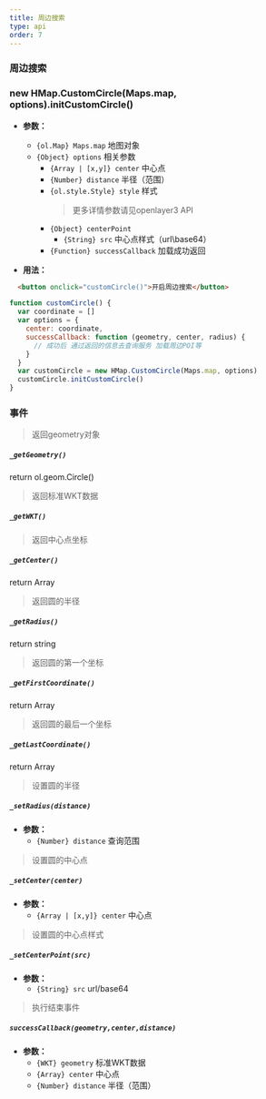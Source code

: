 ```yaml
---
title: 周边搜索
type: api
order: 7
---
```


### 周边搜索

### new HMap.CustomCircle(Maps.map, options).initCustomCircle()
 - **参数：**
  
     - `{ol.Map} Maps.map` 地图对象        
     - `{Object} options` 相关参数
        * `{Array | [x,y]} center` 中心点
        * `{Number} distance` 半径（范围）
        * `{ol.style.Style} style` 样式
           > 更多详情参数请见openlayer3 API
        * `{Object} centerPoint`
           * `{String} src` 中心点样式（url\base64）
        * `{Function} successCallback` 加载成功返回

 - **用法：**

```html
  <button onclick="customCircle()">开启周边搜索</button> 
```
```js
function customCircle() {
  var coordinate = []
  var options = {
    center: coordinate,
    successCallback: function (geometry, center, radius) {
      // 成功后 通过返回的信息去查询服务 加载周边POI等
    }
  }
  var customCircle = new HMap.CustomCircle(Maps.map, options)
  customCircle.initCustomCircle()
}
```

### 事件

> 返回geometry对象
##### `_getGeometry()`
  return ol.geom.Circle() 

> 返回标准WKT数据
##### `_getWKT()`

> 返回中心点坐标
##### `_getCenter()`
  return Array
  
> 返回圆的半径 
##### `_getRadius()`
  return string  
  
> 返回圆的第一个坐标
##### `_getFirstCoordinate()`
return Array

> 返回圆的最后一个坐标
##### `_getLastCoordinate()`
return Array

> 设置圆的半径
##### `_setRadius(distance)`
 - **参数：**
    * `{Number} distance` 查询范围

> 设置圆的中心点
##### `_setCenter(center)`
 - **参数：**
    * `{Array | [x,y]} center` 中心点

> 设置圆的中心点样式
##### `_setCenterPoint(src)`
 - **参数：**
    * `{String} src` url/base64

> 执行结束事件
##### `successCallback(geometry,center,distance)`
 - **参数：**
   * `{WKT} geometry` 标准WKT数据
   * `{Array} center` 中心点
   * `{Number} distance` 半径（范围）

